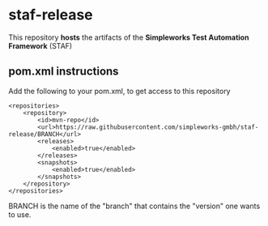 # staf-release

This repository **hosts** the artifacts of the **Simpleworks Test Automation Framework** (STAF)

## pom.xml instructions
Add the following to your pom.xml, to get access to this repository

```
<repositories>
    <repository>
        <id>mvn-repo</id>
        <url>https://raw.githubusercontent.com/simpleworks-gmbh/staf-release/BRANCH</url>
        <releases>
            <enabled>true</enabled>
        </releases>
        <snapshots>
            <enabled>true</enabled>
        </snapshots>
    </repository>
</repositories>
```

BRANCH is the name of the "branch" that contains the "version" one wants to use.